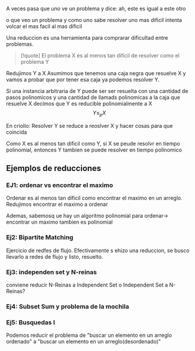 A veces pasa que uno ve un problema y dice: ah, este es igual a este otro 

o que veo un problema y como uno sabe resolver uno mas dificil intenta volcar el mas facil al mas dificil


Una reduccion es una herramienta para comprarar dificultad entre problemas. 

>[!quote] El problema X es al menos tan dificil de resolver como el problema Y

Redujimos Y a X
Asumimos que tenemos una caja negra que resuelve X y vamos a probar que por tener esa caja ya podemos resolver Y.

Si una instancia arbitraria de Y puede ser ser resuelta con una cantidad de pasos polinomicos y una cantidad de llamads polinomicas a la caja que resuelve X decimos que Y es reducible polinomialmente a X 
$$Y \leq_{p}X$$

En criollo: Resolver Y se reduce a reoslver X y hacer cosas para que coincida


Como X es al menos tan dificil como Y, si X se peude resolvr en tiempo polinomial, entonces Y tambien se puede resolver en tiempo polinomico

## Ejemplos de reducciones
### EJ1: ordenar vs encontrar el maximo 
Ordenar es al menos tan dificil como encontrar el maximo en un arreglo. Redujimos encontrar el maximo a ordenar

Ademas, sabemosq ue hay un algoritmo polinomial para ordenar-> encontrar un maximo tambien es polinomial

### Ej2: Bipartite Matching 
Ejercicio de redfes de flujo. Efectivamente s ehizo una reduccion, se busco llevarlo a redes de flujo y listo, resuelto. 

### Ej3: independen set y N-reinas
conviene reducir N-Reinas a Independent Set o Independent Set a N-Reinas?


### Ej4: Subset Sum y problema de la mochila

### Ej5: Busquedas I 
Podemos reducir el problema de "buscar un elemento en un arreglo ordenado" a "buscar un elemento en un arreglo(desordenado)"

